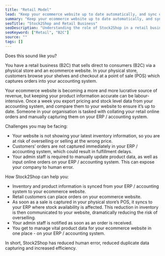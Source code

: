 ```yaml
---
title: "Retail Model"
lead: "Keep your ecommerce website up to date automatically, and sync orders into your accounting system."
summary: "Keep your ecommerce website up to date automatically, and sync orders into your accounting system."
seoTitle: "Stock2Shop and Retail Business"
seoDescription: "Understanding the role of Stock2Shop in a retail business model"
seoKeyword: ["Retail", "B2C"]
source: ""
tags: []
---
```


Does this sound like you?

You have a retail business (B2C) that sells direct to consumers (B2C) via a physical store and an ecommerce website. In your physical store, customers browse your shelves and checkout at a point of sale (POS) which captures orders into your accounting system.

Your ecommerce website is becoming a more and more lucrative source of revenue, but keeping your product information accurate can be labour-intensive. Once a week you export pricing and stock level data from your accounting system, and compare them to your website to ensure it’s up to date. Someone in your organisation is tasked with collating your retail online orders and manually capturing them on your ERP / accounting system.

Challenges you may be facing:
- Your website is not showing your latest inventory information, so you are at risk of overselling or selling at the wrong price.
- Customers’ orders are not captured immediately in your ERP / accounting system, which could result in fulfillment delays.
- Your admin staff is required to manually update product data, as well as input online orders on your ERP / accounting system. This can expose your company to human error.

How Stock2Shop can help you:
- Inventory and product information is synced from your ERP / accounting system to your ecommerce website.
- Retail customers can place orders on your ecommerce website.
- As soon as a sale is captured in your physical store’s POS, it syncs to your ERP where stock availability is affected. This reduction in inventory is then communicated to your website, dramatically reducing the risk of overselling.
- Your admin staff is notified as soon as an order is received.
- You get to manage vital product data for your ecommerce website in one place - on your ERP / accounting system.

In short, Stock2Shop has reduced human error, reduced duplicate data capturing and increased efficiency.
